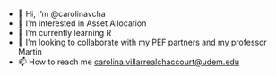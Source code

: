 - 👋 Hi, I’m @carolinavcha
- 👀 I’m interested in Asset Allocation
- 🌱 I’m currently learning R
- 💞️ I’m looking to collaborate with my PEF partners and my professor Martin
- 📫 How to reach me carolina.villarrealchaccourt@udem.edu

